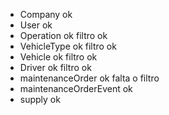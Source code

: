 - Company ok
- User ok
- Operation ok filtro ok
- VehicleType ok filtro ok
- Vehicle ok filtro ok
- Driver ok filtro ok
- maintenanceOrder ok falta o filtro
- maintenanceOrderEvent ok
- supply ok 
